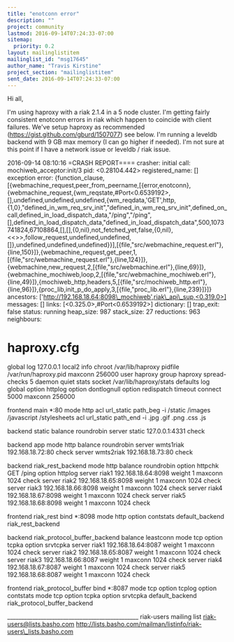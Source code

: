 ```yaml
---
title: "enotconn error"
description: ""
project: community
lastmod: 2016-09-14T07:24:33-07:00
sitemap:
  priority: 0.2
layout: mailinglistitem
mailinglist_id: "msg17645"
author_name: "Travis Kirstine"
project_section: "mailinglistitem"
sent_date: 2016-09-14T07:24:33-07:00
---
```



Hi all,

I'm using haproxy with a riak 2.1.4 in a 5 node cluster. I'm getting fairly 
consistent enotconn errors in riak which happen to coincide with client 
failures. We've setup haproxy as recommended 
(https://gist.github.com/gburd/1507077) see below. I'm running a leveldb 
backend with 9 GB max memory (I can go higher if needed). I'm not sure at this 
point if I have a network issue or leveldb / riak issue.

2016-09-14 08:10:16 =CRASH REPORT====
 crasher:
 initial call: mochiweb\_acceptor:init/3
 pid: <0.28104.442>
 registered\_name: []
 exception error: 
{function\_clause,[{webmachine\_request,peer\_from\_peername,[{error,enotconn},{webmachine\_request,{wm\_reqstate,#Port<0.6539192>,[],undefined,undefined,undefined,{wm\_reqdata,'GET',http,{1,0},"defined\_in\_wm\_req\_srv\_init","defined\_in\_wm\_req\_srv\_init",defined\_on\_call,defined\_in\_load\_dispatch\_data,"/ping","/ping",[],defined\_in\_load\_dispatch\_data,"defined\_in\_load\_dispatch\_data",500,1073741824,67108864,[],[],{0,nil},not\_fetched\_yet,false,{0,nil},<<>>,follow\_request,undefined,undefined,[]},undefined,undefined,undefined}}],[{file,"src/webmachine\_request.erl"},{line,150}]},{webmachine\_request,get\_peer,1,[{file,"src/webmachine\_request.erl"},{line,124}]},{webmachine,new\_request,2,[{file,"src/webmachine.erl"},{line,69}]},{webmachine\_mochiweb,loop,2,[{file,"src/webmachine\_mochiweb.erl"},{line,49}]},{mochiweb\_http,headers,5,[{file,"src/mochiweb\_http.erl"},{line,96}]},{proc\_lib,init\_p\_do\_apply,3,[{file,"proc\_lib.erl"},{line,239}]}]}
 ancestors: ['http://192.168.18.64:8098\_mochiweb',riak\_api\_sup,<0.319.0>]
 messages: []
 links: [<0.325.0>,#Port<0.6539192>]
 dictionary: []
 trap\_exit: false
 status: running
 heap\_size: 987
 stack\_size: 27
 reductions: 963
 neighbours:


# haproxy.cfg
global
 log 127.0.0.1 local2 info
 chroot /var/lib/haproxy
 pidfile /var/run/haproxy.pid
 maxconn 256000
 user haproxy
 group haproxy
 spread-checks 5
 daemon
 quiet
 stats socket /var/lib/haproxy/stats
defaults
 log global
 option httplog
 option dontlognull
 option redispatch
 timeout connect 5000
 maxconn 256000

frontend main \*:80
 mode http
 acl url\_static path\_beg -i /static /images /javascript 
/stylesheets
 acl url\_static path\_end -i .jpg .gif .png .css .js

backend static
 balance roundrobin
 server static 127.0.0.1:4331 check

backend app
 mode http
 balance roundrobin
 server wmts1riak 192.168.18.72:80 check
 server wmts2riak 192.168.18.73:80 check

backend riak\_rest\_backend
 mode http
 balance roundrobin
 option httpchk GET /ping
 option httplog
 server riak1 192.168.18.64:8098 weight 1 maxconn 1024 check
 server riak2 192.168.18.65:8098 weight 1 maxconn 1024 check
 server riak3 192.168.18.66:8098 weight 1 maxconn 1024 check
 server riak4 192.168.18.67:8098 weight 1 maxconn 1024 check
 server riak5 192.168.18.68:8098 weight 1 maxconn 1024 check

frontend riak\_rest
 bind \*:8098
 mode http
 option contstats
 default\_backend riak\_rest\_backend

backend riak\_protocol\_buffer\_backend
 balance leastconn
 mode tcp
 option tcpka
 option srvtcpka
 server riak1 192.168.18.64:8087 weight 1 maxconn 1024 check
 server riak2 192.168.18.65:8087 weight 1 maxconn 1024 check
 server riak3 192.168.18.66:8087 weight 1 maxconn 1024 check
 server riak4 192.168.18.67:8087 weight 1 maxconn 1024 check
 server riak5 192.168.18.68:8087 weight 1 maxconn 1024 check

frontend riak\_protocol\_buffer
 bind \*:8087
 mode tcp
 option tcplog
 option contstats
 mode tcp
 option tcpka
 option srvtcpka
 default\_backend riak\_protocol\_buffer\_backend












\_\_\_\_\_\_\_\_\_\_\_\_\_\_\_\_\_\_\_\_\_\_\_\_\_\_\_\_\_\_\_\_\_\_\_\_\_\_\_\_\_\_\_\_\_\_\_
riak-users mailing list
riak-users@lists.basho.com
http://lists.basho.com/mailman/listinfo/riak-users\_lists.basho.com

